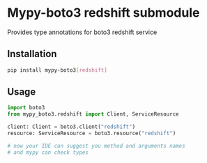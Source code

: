 # Mypy-boto3 redshift submodule

Provides type annotations for boto3 redshift service

## Installation

```bash
pip install mypy-boto3[redshift]
```

## Usage

```python
import boto3
from mypy_boto3.redshift import Client, ServiceResource

client: Client = boto3.client("redshift")
resource: ServiceResource = boto3.resource("redshift")

# now your IDE can suggest you method and arguments names
# and mypy can check types
```

